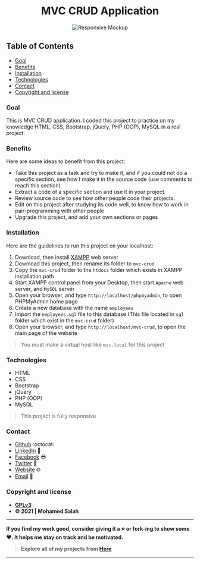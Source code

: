 <h1 align="center">MVC CRUD Application</h1>

<p align="center">
<img src="Mockup.png" alt="Responsive Mockup">
</p>

## Table of Contents

- [Goal](#goal)
- [Benefits](#benefits)
- [Installation](#installation)
- [Technologies](#technologies)
- [Contact](#contact)
- [Copyright and license](#copyright-and-license)

### Goal

This is MVC CRUD application. I coded this project to practice on my knowledge HTML, CSS, Bootstrap, jQuery, PHP (OOP),
MySQL in a real project.

### Benefits

Here are some ideas to benefit from this project:

- Take this project as a task and try to make it, and if you could not do a specific section, see how I make it in the
  source code (use comments to reach this section).
- Extract a code of a specific section and use it in your project.
- Review source code to see how other people code their projects.
- Edit on this project after studying its code well, to know how to work in pair-programming with other people
- Upgrade this project, and add your own sections or pages

### Installation

Here are the guidelines to run this project on your localhost:

1. Download, then install [XAMPP](https://www.apachefriends.org/download.html) web server
2. Download this project, then rename its folder to `mvc-crud`
3. Copy the `mvc-crud` folder to the `htdocs` folder which exists in XAMPP installation path
4. Start XAMPP control panel from your Desktop, then start `Apache` web server, and `MySQL` server
5. Open your browser, and type `http://localhost/phpmyadmin`, to open PHPMyAdmin home page
6. Create a new database with the name `employees`
7. Import the `employees.sql` file to this database (This file located in `sql` folder which exist in the `mvc-crud`
   folder)
5. Open your browser, and type `http://localhost/mvc-crud`, to open the main page of the website

> You must make a virtual host like `mvc.local` for this project

### Technologies

- HTML
- CSS
- Bootstrap
- jQuery
- PHP (OOP)
- MySQL

> This project is fully responsive

### Contact

- [Github](https://github.com/salahineo) :octocat:
- [LinkedIn](https://linkedin.com/in/salahineo) 💼
- [Facebook](https://facebook.com/salahineo) 😎
- [Twitter](https://twitter.com/salahineo) 🐤
- [Website](https://salahineo.github.io/salahineo/) :globe_with_meridians:
- <a href="mailto:salahineo.work@gmail.com">Email</a> :email:

### Copyright and license

- **[GPLv3](https://www.gnu.org/licenses/gpl-3.0)**
- **© 2021 | Mohamed Salah**

---

**If you find my work good, consider giving it a :star: or fork-ing to show some :heart:. It helps me stay on track and
be motivated.**

> **Explore all of my projects from [Here](https://github.com/salahineo/Projects-Reference)**

---
